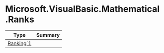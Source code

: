 ﻿
# Microsoft.VisualBasic.Mathematical.Ranks

|Type|Summary|
|----|-------|
|<a href="#" onClick="load('/docs/Microsoft.VisualBasic.Mathematical.Ranks/Ranking`1.md')">Ranking`1</a>||

